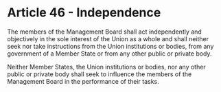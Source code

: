 # Article 46 - Independence


The members of the Management Board shall act independently and objectively in the sole interest of the Union as a whole and shall neither seek nor take instructions from the Union institutions or bodies, from any government of a Member State or from any other public or private body.

Neither Member States, the Union institutions or bodies, nor any other public or private body shall seek to influence the members of the Management Board in the performance of their tasks.
